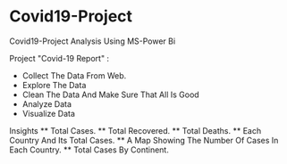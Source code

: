# Covid19-Project
Covid19-Project Analysis Using MS-Power Bi

Project "Covid-19 Report" :
- Collect The Data From Web.
- Explore The Data
- Clean The Data And Make Sure That All Is Good
- Analyze Data
- Visualize Data

Insights
** Total Cases.
** Total Recovered.
** Total Deaths.
** Each Country And Its Total Cases.
** A Map Showing The Number Of Cases In Each Country.
** Total Cases By Continent.
